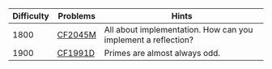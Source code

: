 | Difficulty | Problems | Hints |
| -------- | -------- | -------- |
| 1800 | [CF2045M](https://codeforces.com/problemset/problem/2045/M) | All about implementation. How can you implement a reflection? |
| 1900 | [CF1991D](https://codeforces.com/problemset/problem/1991/D) | Primes are almost always odd. |